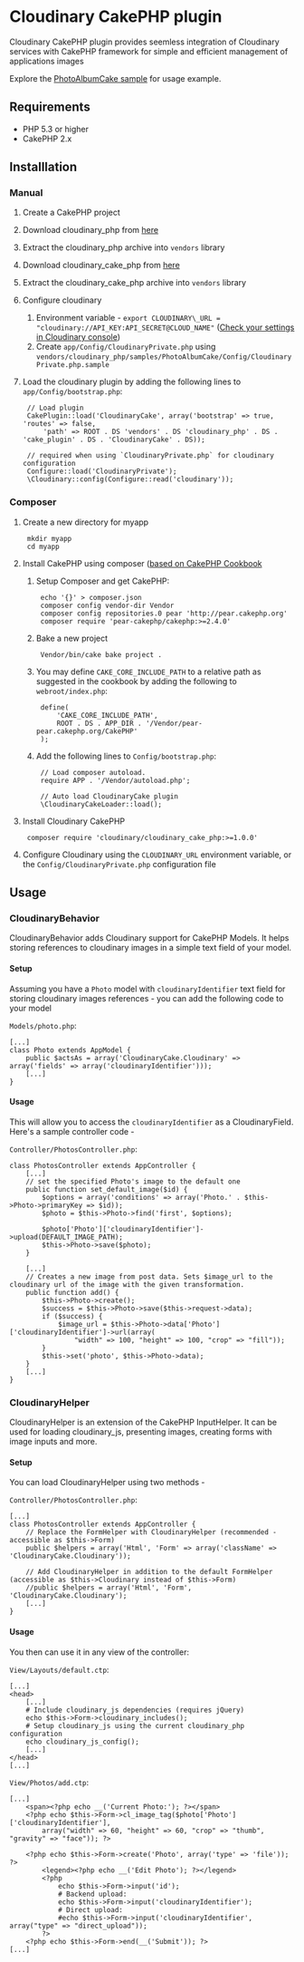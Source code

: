 Cloudinary CakePHP plugin
=========================

Cloudinary CakePHP plugin provides seemless integration of Cloudinary services with CakePHP framework for simple and efficient management of applications images

Explore the [PhotoAlbumCake sample](https://github.com/cloudinary/cloudinary_cake_php/tree/master/samples/PhotoAlbumCake) for usage example.

## Requirements
* PHP 5.3 or higher
* CakePHP 2.x

## Installlation
### Manual
1. Create a CakePHP project
1. Download cloudinary\_php from [here](https://github.com/cloudinary/cloudinary_php/tarball/master)
1. Extract the cloudinary\_php archive into `vendors` library
1. Download cloudinary\_cake_php from [here](https://github.com/cloudinary/cloudinary_cake_php/tarball/master)
1. Extract the cloudinary\_cake\_php archive into `vendors` library
1. Configure cloudinary
    1. Environment variable - `export CLOUDINARY\_URL = "cloudinary://API_KEY:API_SECRET@CLOUD_NAME"` ([Check your settings in Cloudinary console](https://cloudinary.com/console))
    1. Create `app/Config/CloudinaryPrivate.php` using `vendors/cloudinary_php/samples/PhotoAlbumCake/Config/CloudinaryPrivate.php.sample`
1. Load the cloudinary plugin by adding the following lines to `app/Config/bootstrap.php`:

        // Load plugin
        CakePlugin::load('CloudinaryCake', array('bootstrap' => true, 'routes' => false,
            'path' => ROOT . DS 'vendors' . DS 'cloudinary_php' . DS . 'cake_plugin' . DS . 'CloudinaryCake' . DS));

        // required when using `CloudinaryPrivate.php` for cloudinary configuration
        Configure::load('CloudinaryPrivate');
        \Cloudinary::config(Configure::read('cloudinary'));

### Composer
1. Create a new directory for myapp

        mkdir myapp
        cd myapp

1. Install CakePHP using composer ([based on CakePHP Cookbook](http://book.cakephp.org/2.0/en/installation/advanced-installation.html#installing-cakephp-with-composer)
    1. Setup Composer and get CakePHP:

            echo '{}' > composer.json
            composer config vendor-dir Vendor
            composer config repositories.0 pear 'http://pear.cakephp.org'
            composer require 'pear-cakephp/cakephp:>=2.4.0'

    1. Bake a new project

            Vendor/bin/cake bake project .

    1. You may define `CAKE_CORE_INCLUDE_PATH` to a relative path as suggested in the cookbook by adding the following to `webroot/index.php`:

            define(
                'CAKE_CORE_INCLUDE_PATH',
                ROOT . DS . APP_DIR . '/Vendor/pear-pear.cakephp.org/CakePHP'
            );

    1. Add the following lines to `Config/bootstrap.php`:

            // Load composer autoload.
            require APP . '/Vendor/autoload.php';

            // Auto load CloudinaryCake plugin
            \CloudinaryCakeLoader::load();


1. Install Cloudinary CakePHP

        composer require 'cloudinary/cloudinary_cake_php:>=1.0.0'

1. Configure Cloudinary using the `CLOUDINARY_URL` environment variable, or the `Config/CloudinaryPrivate.php` configuration file

## Usage

### CloudinaryBehavior
CloudinaryBehavior adds Cloudinary support for CakePHP Models. It helps storing references to cloudinary images in a simple text field of your model.

#### Setup
Assuming you have a `Photo` model with `cloudinaryIdentifier` text field for storing cloudinary images references - you can add the following code to your model

`Models/photo.php`:

    [...]
    class Photo extends AppModel {
        public $actsAs = array('CloudinaryCake.Cloudinary' => array('fields' => array('cloudinaryIdentifier')));
        [...]
    }

#### Usage
This will allow you to access the `cloudinaryIdentifier` as a CloudinaryField. Here's a sample controller code -

`Controller/PhotosController.php`:

    class PhotosController extends AppController {
        [...]
        // set the specified Photo's image to the default one
        public function set_default_image($id) {
            $options = array('conditions' => array('Photo.' . $this->Photo->primaryKey => $id));
            $photo = $this->Photo->find('first', $options);

            $photo['Photo']['cloudinaryIdentifier']->upload(DEFAULT_IMAGE_PATH);
            $this->Photo->save($photo);
        }

        [...]
        // Creates a new image from post data. Sets $image_url to the cloudinary url of the image with the given transformation.
        public function add() {
            $this->Photo->create();
            $success = $this->Photo->save($this->request->data);
            if ($success) {
                $image_url = $this->Photo->data['Photo']['cloudinaryIdentifier']->url(array(
                    "width" => 100, "height" => 100, "crop" => "fill"));
            }
		    $this->set('photo', $this->Photo->data);
        }
        [...]
    }

### CloudinaryHelper
CloudinaryHelper is an extension of the CakePHP InputHelper. It can be used for loading cloudinary\_js, presenting images, creating forms with image inputs and more.

#### Setup
You can load CloudinaryHelper using two methods -

`Controller/PhotosController.php`:

    [...]
    class PhotosController extends AppController {
        // Replace the FormHelper with CloudinaryHelper (recommended - accessible as $this->Form)
        public $helpers = array('Html', 'Form' => array('className' => 'CloudinaryCake.Cloudinary'));

        // Add CloudinaryHelper in addition to the default FormHelper (accessible as $this->Cloudinary instead of $this->Form)
        //public $helpers = array('Html', 'Form', 'CloudinaryCake.Cloudinary');
        [...]
    }

#### Usage
You then can use it in any view of the controller:

`View/Layouts/default.ctp`:

    [...]
    <head>
        [...]
        # Include cloudinary_js dependencies (requires jQuery)
        echo $this->Form->cloudinary_includes();
        # Setup cloudinary_js using the current cloudinary_php configuration
        echo cloudinary_js_config();
        [...]
    </head>
    [...]

`View/Photos/add.ctp`:

    [...]
        <span><?php echo __('Current Photo:'); ?></span>
        <?php echo $this->Form->cl_image_tag($photo['Photo']['cloudinaryIdentifier'],
            array("width" => 60, "height" => 60, "crop" => "thumb", "gravity" => "face")); ?>

        <?php echo $this->Form->create('Photo', array('type' => 'file')); ?>
            <legend><?php echo __('Edit Photo'); ?></legend>
            <?php
                echo $this->Form->input('id');
                # Backend upload:
                echo $this->Form->input('cloudinaryIdentifier');
                # Direct upload:
                #echo $this->Form->input('cloudinaryIdentifier', array("type" => "direct_upload"));
            ?>
        <?php echo $this->Form->end(__('Submit')); ?>
    [...]

